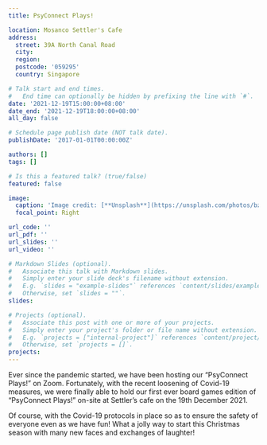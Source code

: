 ```yaml
---
title: PsyConnect Plays!

location: Mosanco Settler's Cafe
address:
  street: 39A North Canal Road
  city: 
  region: 
  postcode: '059295'
  country: Singapore

# Talk start and end times.
#   End time can optionally be hidden by prefixing the line with `#`.
date: '2021-12-19T15:00:00+08:00'
date_end: '2021-12-19T18:00:00+08:00'
all_day: false

# Schedule page publish date (NOT talk date).
publishDate: '2017-01-01T00:00:00Z'

authors: []
tags: []

# Is this a featured talk? (true/false)
featured: false

image:
  caption: 'Image credit: [**Unsplash**](https://unsplash.com/photos/bzdhc5b3Bxs)'
  focal_point: Right

url_code: ''
url_pdf: ''
url_slides: ''
url_video: ''

# Markdown Slides (optional).
#   Associate this talk with Markdown slides.
#   Simply enter your slide deck's filename without extension.
#   E.g. `slides = "example-slides"` references `content/slides/example-slides.md`.
#   Otherwise, set `slides = ""`.
slides:

# Projects (optional).
#   Associate this post with one or more of your projects.
#   Simply enter your project's folder or file name without extension.
#   E.g. `projects = ["internal-project"]` references `content/project/deep-learning/index.md`.
#   Otherwise, set `projects = []`.
projects:
---
```


Ever since the pandemic started, we have been hosting our “PsyConnect Plays!” on Zoom. Fortunately, with the recent loosening of Covid-19 measures, we were finally able to hold our first ever board games edition of “PsyConnect Plays!” on-site at Settler’s cafe on the 19th December 2021.

Of course, with the Covid-19 protocols in place so as to ensure the safety of everyone even as we have fun! What a jolly way to start this Christmas season with many new faces and exchanges of laughter!
